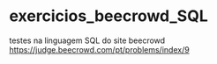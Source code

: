 # exercicios_beecrowd_SQL

testes na linguagem SQL do site beecrowd https://judge.beecrowd.com/pt/problems/index/9
